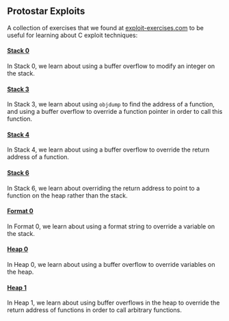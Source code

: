 
## Protostar Exploits

A collection of exercises that we found at [exploit-exercises.com](https://exploit-exercises.com/protostar/) to be useful for learning about C exploit techniques:

#### [Stack 0](https://github.com/runnersaw/SoftSysCalamitousCaribou/blob/master/Security/protostarExploits/stack0.md)

In Stack 0, we learn about using a buffer overflow to modify an integer on the stack.

#### [Stack 3](https://github.com/runnersaw/SoftSysCalamitousCaribou/blob/master/Security/protostarExploits/stack3.md)

In Stack 3, we learn about using `objdump` to find the address of a function, and using a buffer overflow to override a function pointer in order to call this function.

#### [Stack 4](https://github.com/runnersaw/SoftSysCalamitousCaribou/blob/master/Security/protostarExploits/stack4.md)

In Stack 4, we learn about using a buffer overflow to override the return address of a function.

#### [Stack 6](https://github.com/runnersaw/SoftSysCalamitousCaribou/blob/master/Security/protostarExploits/stack6.md)

In Stack 6, we learn about overriding the return address to point to a function on the heap rather than the stack.

#### [Format 0](https://github.com/runnersaw/SoftSysCalamitousCaribou/blob/master/Security/protostarExploits/format0.md)

In Format 0, we learn about using a format string to override a variable on the stack.

#### [Heap 0](https://github.com/runnersaw/SoftSysCalamitousCaribou/blob/master/Security/protostarExploits/heap0.md)

In Heap 0, we learn about using a buffer overflow to override variables on the heap.

#### [Heap 1](https://github.com/runnersaw/SoftSysCalamitousCaribou/blob/master/Security/protostarExploits/heap1.md)

In Heap 1, we learn about using buffer overflows in the heap to override the return address of functions in order to call arbitrary functions.
